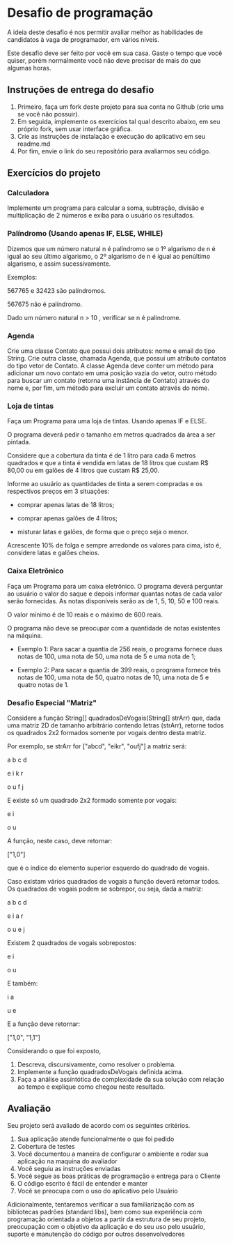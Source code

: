 
# Desafio de programação
A ideia deste desafio é nos permitir avaliar melhor as habilidades de candidatos à vaga de programador, em vários níveis.

Este desafio deve ser feito por você em sua casa. Gaste o tempo que você quiser, porém normalmente você não deve precisar de mais do que algumas horas.

## Instruções de entrega do desafio
1. Primeiro, faça um fork deste projeto para sua conta no Github (crie uma se você não possuir).
2. Em seguida, implemente os exercícios tal qual descrito abaixo, em seu próprio fork, sem usar interface gráfica.
3. Crie as instruções de instalação e execução do aplicativo em seu readme.md
4. Por fim, envie o link do seu repositório para avaliarmos seu código.

## Exercícios do projeto

### Calculadora
Implemente um programa para calcular a soma, subtração, divisão e multiplicação de 2 números e exiba para o usuário os resultados.

### Palíndromo (Usando apenas IF, ELSE, WHILE)
Dizemos que um número natural n é palíndromo se o 1º algarismo de n é igual ao seu último algarismo, o 2º algarismo de n é igual ao penúltimo algarismo, e assim sucessivamente.

Exemplos:

567765 e 32423 são palíndromos.

567675 não é palíndromo.

Dado um número natural   n > 10 , verificar se n é palindrome.

### Agenda
Crie uma classe Contato que possui dois atributos: nome e email do tipo String. Crie outra classe, chamada Agenda, que possui um atributo contatos do tipo vetor de Contato. A classe Agenda deve conter um método para adicionar um novo contato em uma posição vazia do vetor, outro método para buscar um contato (retorna uma instância de Contato) através do nome e, por fim, um método para excluir um contato através do nome.

### Loja de tintas
Faça um Programa para uma loja de tintas. Usando apenas IF e ELSE.

O programa deverá pedir o tamanho em metros quadrados da área a ser pintada.

Considere que a cobertura da tinta é de 1 litro para cada 6 metros quadrados e que a tinta é vendida em latas de 18 litros que custam R$ 80,00 ou em galões de 4 litros que custam R$ 25,00.

Informe ao usuário as quantidades de tinta a serem compradas e os respectivos preços em 3 situações:

- comprar apenas latas de 18 litros;

- comprar apenas galões de 4 litros;

- misturar latas e galões, de forma que o preço seja o menor.

Acrescente 10% de folga e sempre arredonde os valores para cima, isto é, considere latas e galões cheios.

### Caixa Eletrônico
Faça um Programa para um caixa eletrônico. O programa deverá perguntar ao usuário o valor do saque e depois informar quantas notas de cada valor serão fornecidas. As notas disponíveis serão as de 1, 5, 10, 50 e 100 reais.

O valor mínimo é de 10 reais e o máximo de 600 reais.

O programa não deve se preocupar com a quantidade de notas existentes na máquina.

- Exemplo 1: Para sacar a quantia de 256 reais, o programa fornece duas	notas de 100, uma nota de 50, uma nota de 5 e uma 
nota de 1;

- Exemplo 2: Para sacar a quantia de 399 reais, o programa fornece três notas de 100, uma nota de 50, quatro notas de 10, uma nota de 5 e quatro notas de 1.

### Desafio Especial "Matriz"
Considere a função String[] quadradosDeVogais(String[] strArr) que, dada uma matriz 2D de tamanho arbitrário contendo letras (strArr), retorne todos os quadrados 2x2 formados somente por vogais dentro desta matriz. 

Por exemplo, se strArr for ["abcd", "eikr", "oufj"] a matriz será:

a b c d

e i k r

o u f j 

E existe só um quadrado 2x2 formado somente por vogais:

e i

o u

A função, neste caso, deve retornar:

["1,0"]

que é o índice do elemento superior esquerdo do quadrado de vogais.

Caso existam vários quadrados de vogais a função deverá retornar todos. Os quadrados de vogais podem se sobrepor, ou seja, dada a matriz:

a b c d

e i a r

o u e j 

Existem 2 quadrados de vogais sobrepostos:

e i

o u

E também:

i a

u e

E a função deve retornar:

["1,0", "1,1"]


Considerando o que foi exposto, 

1) Descreva, discursivamente, como resolver o problema.
2) Implemente a função quadradosDeVogais definida acima.
3) Faça a análise assíntótica de complexidade da sua solução com relação ao tempo e explique como chegou neste resultado.

## Avaliação
Seu projeto será avaliado de acordo com os seguintes critérios. 

1. Sua aplicação atende funcionalmente o que foi pedido
2. Cobertura de testes
3. Você documentou a maneira de configurar o ambiente e rodar sua aplicação na maquina do avaliador
4. Você seguiu as instruções enviadas
5. Você segue as boas práticas de programação e entrega para o Cliente
6. O código escrito é fácil de entender e manter
7. Você se preocupa com o uso do aplicativo pelo Usuário

Adicionalmente, tentaremos verificar a sua familiarização com as bibliotecas padrões (standard libs), bem como sua experiência com programação orientada a objetos a partir da estrutura de seu projeto, preocupação com o objetivo da aplicação e do seu uso pelo usuário, suporte e manutenção do código por outros desenvolvedores

